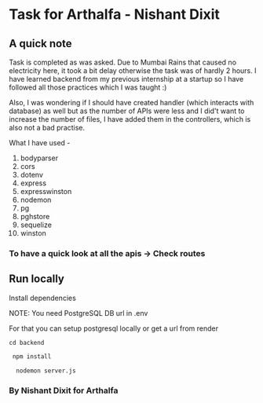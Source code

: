 # Task for Arthalfa - Nishant Dixit

## A quick note
Task is completed as was asked. Due to Mumbai Rains that caused no electricity here, it took a bit delay otherwise the task was of hardly 2 hours. I have learned backend from my previous internship at a startup so I have followed all those practices which I was taught :)

Also, I was wondering if I should have created handler (which interacts with database) as well but as the number of APIs were less and I did't want to increase the number of files, I have added them in the controllers, which is also not a bad practise.

What I have used - 
1. bodyparser
2. cors
3. dotenv
4. express
5. expresswinston
6. nodemon
7. pg
8. pghstore
9. sequelize
10. winston

### To have a quick look at all the apis -> Check routes

## Run locally 

Install dependencies

NOTE: You need PostgreSQL DB url in .env

For that you can setup postgresql locally or get a url from render

```
cd backend
```

 ```bash
  npm install
```
```bash
  nodemon server.js
```

### By Nishant Dixit for Arthalfa


